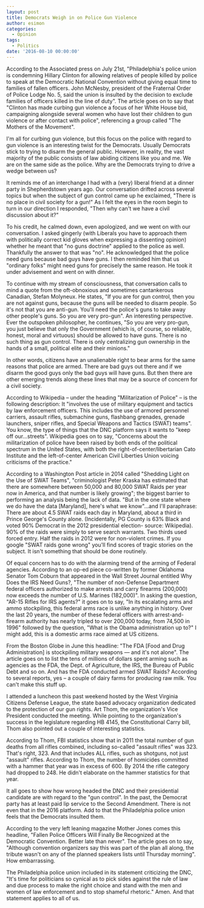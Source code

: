 ```yaml
---
layout: post
title: Democrats Weigh in on Police Gun Violence
author: esimon
categories:
  - Opinion
tags:
  - Politics
date: '2016-08-10 00:00:00'
---
```

According to the Associated press on July 21st, "Philadelphia's police union is condemning Hillary Clinton for allowing relatives of people killed by police to speak at the Democratic National Convention without giving equal time to families of fallen officers. John McNesby, president of the Fraternal Order of Police Lodge No. 5, said the union is insulted by the decision to exclude families of officers killed in the line of duty". The article goes on to say that "Clinton has made curbing gun violence a focus of her White House bid, campaigning alongside several women who have lost their children to gun violence or after contact with police", referencing a group called "The Mothers of the Movement". 

I'm all for curbing gun violence, but this focus on the police with regard to gun violence is an interesting twist for the Democrats. Usually Democrats stick to trying to disarm the general public. However, in reality, the vast majority of the public consists of law abiding citizens like you and me. We are on the same side as the police. Why are the Democrats trying to drive a wedge between us?

It reminds me of an interchange I had with a (very) liberal friend at a dinner party in Shepherdstown years ago. Our conversation drifted across several topics but when the subject of gun control came up he exclaimed, "There is no place in civil society for a gun!" As I felt the eyes in the room begin to turn in our direction I responded, "Then why can't we have a civil discussion about it?"

To his credit, he calmed down, even apologized, and we went on with our conversation. I asked gingerly (with Liberals you have to approach them with politically correct kid gloves when expressing a dissenting opinion) whether he meant that "no guns doctrine" applied to the police as well. Thankfully the answer to that was "no". He acknowledged that the police need guns because bad guys have guns. I then reminded him that us "ordinary folks" might need guns for precisely the same reason. He took it under advisement and went on with dinner. 

To continue with my stream of consciousness, that conversation calls to mind a quote from the oft-obnoxious and sometimes cantankerous Canadian, Stefan Molyneux. He states, "If you are for gun control, then you are not against guns, because the guns will be needed to disarm people. So it's not that you are anti-gun. You'll need the police's guns to take away other people's guns. So you are very pro-gun". An interesting perspective. Ever the outspoken philosopher, he continues, "So you are very pro-gun, you just believe that only the Government (which is, of course, so reliable, honest, moral and virtuous) should be allowed to have guns. There is no such thing as gun control. There is only centralizing gun ownership in the hands of a small, political elite and their minions." 

In other words, citizens have an unalienable right to bear arms for the same reasons that police are armed. There are bad guys out there and if we disarm the good guys only the bad guys will have guns. But then there are other emerging trends along these lines that may be a source of concern for a civil society. 

According to Wikipedia – under the heading "Militarization of Police" – is the following description: It "involves the use of military equipment and tactics by law enforcement officers. This includes the use of armored personnel carriers, assault rifles, submachine guns, flashbang grenades, grenade launchers, sniper rifles, and Special Weapons and Tactics (SWAT) teams". You know, the type of things that the DNC platform says it wants to "keep off our…streets". Wikipedia goes on to say, "Concerns about the militarization of police have been raised by both ends of the political spectrum in the United States, with both the right-of-center/libertarian Cato Institute and the left-of-center American Civil Liberties Union voicing criticisms of the practice."

According to a Washington Post article in 2014 called "Shedding Light on the Use of SWAT Teams", "criminologist Peter Kraska has estimated that there are somewhere between 50,000 and 80,000 SWAT Raids per year now in America, and that number is likely growing"; the biggest barrier to performing an analysis being the lack of data. "But in the one state where we do have the data [Maryland], here's what we know"…and I'll paraphrase: There are about 4.5 SWAT raids each day in Maryland, about a third in Prince George's County alone. (Incidentally, PG County is 63% Black and voted 90% Democrat in the 2012 presidential election- source: Wikipedia). 90% of the raids were simply to serve search warrants. Two thirds used forced entry. Half the raids in 2012 were for non-violent crimes. If you google "SWAT raids gone wrong" you'll find scores of tragic stories on the subject. It isn't something that should be done routinely. 

Of equal concern has to do with the alarming trend of the arming of Federal agencies. According to an op-ed piece co-written by former Oklahoma Senator Tom Coburn that appeared in the Wall Street Journal entitled Why Does the IRS Need Guns?, "The number of non-Defense Department federal officers authorized to make arrests and carry firearms (200,000) now exceeds the number of U.S. Marines (182,000)". In asking the question, "AR-15 Rifles for IRS agents?" it goes on to say, "In its escalating arms and ammo stockpiling, this federal arms race is unlike anything in history. Over the last 20 years, the number of these federal officers with arrest-and-firearm authority has nearly tripled to over 200,000 today, from 74,500 in 1996" followed by the question, "What is the Obama administration up to?" I might add, this is a domestic arms race aimed at US citizens. 

From the Boston Globe in June this headline: "The FDA [Food and Drug Administration] is stockpiling military weapons — and it's not alone". The article goes on to list the tens of millions of dollars spent arming such as agencies as the FDA, the Dept. of Agriculture, the IRS, the Bureau of Public Debt and so on. And has the FDA conducted armed SWAT Raids? According to several reports, yes – a couple of dairy farms for producing raw milk. You can't make this stuff up. 

I attended a luncheon this past weekend hosted by the West Virginia Citizens Defense League, the state based advocacy organization dedicated to the protection of our gun rights. Art Thom, the organization's Vice President conducted the meeting. While pointing to the organization's success in the legislature regarding HB 4145, the Constitutional Carry bill, Thom also pointed out a couple of interesting statistics. 

According to Thom, FBI statistics show that in 2011 the total number of gun deaths from all rifles combined, including so-called "assault rifles" was 323. That's right, 323. And that includes ALL rifles, such as shotguns, not just "assault" rifles. According to Thom, the number of homicides committed with a hammer that year was in excess of 600. By 2014 the rifle category had dropped to 248. He didn't elaborate on the hammer statistics for that year. 

It all goes to show how wrong headed the DNC and their presidential candidate are with regard to the "gun control". In the past, the Democrat party has at least paid lip service to the Second Amendment. There is not even that in the 2016 platform. Add to that the Philadelphia police union feels that the Democrats insulted them. 

According to the very left leaning magazine Mother Jones comes this headline, "Fallen Police Officers Will Finally Be Recognized at the Democratic Convention. Better late than never". The article goes on to say, "Although convention organizers say this was part of the plan all along, the tribute wasn't on any of the planned speakers lists until Thursday morning". How embarrassing. 

The Philadelphia police union included in its statement criticizing the DNC, "It's time for politicians so cynical as to pick sides against the rule of law and due process to make the right choice and stand with the men and women of law enforcement and to stop shameful rhetoric." Amen. And that statement applies to all of us. 

